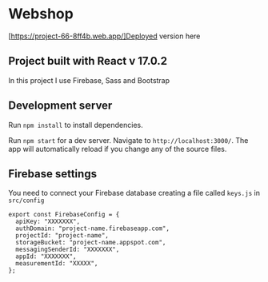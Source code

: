 # Webshop

[https://project-66-8ff4b.web.app/]Deployed version here

## Project built with React v 17.0.2

In this project I use Firebase, Sass and Bootstrap

## Development server

Run `npm install` to install dependencies.

Run `npm start` for a dev server. Navigate to `http://localhost:3000/`. The app will automatically reload if you change any of the source files.

## Firebase settings

You need to connect your Firebase database creating a file called `keys.js` in `src/config`

```
export const FirebaseConfig = {
  apiKey: "XXXXXXX",
  authDomain: "project-name.firebaseapp.com",
  projectId: "project-name",
  storageBucket: "project-name.appspot.com",
  messagingSenderId: "XXXXXXX",
  appId: "XXXXXXX",
  measurementId: "XXXXX",
};
```
